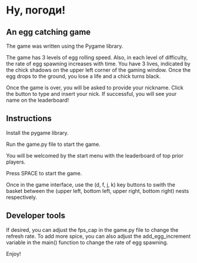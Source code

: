 # Ну, погоди!

## An egg catching game

The game was written using the Pygame library.

The game has 3 levels of egg rolling speed. Also, in each level of difficulty, the rate of egg spawning increases with time.
You have 3 lives, indicated by the chick shadows on the upper left corner of the gaming window. Once the egg drops to the ground, you lose a life and a chick turns black. 

Once the game is over, you will be asked to provide your nickname. Click the button to type and insert your nick. If successful, you will see your name on the leaderboard!

## Instructions
Install the pygame library.

Run the game.py file to start the game.

You will be welcomed by the start menu with the leaderboard of top prior players.

Press SPACE to start the game.

Once in the game interface, use the (d, f, j, k) key buttons to swith the basket between the (upper left, bottom left, upper right, bottom right) nests respectively.

## Developer tools

If desired, you can adjust the fps_cap in the game.py file to change the refresh rate.
To add more spice, you can also adjust the add_egg_increment variable in the main() function to change the rate of egg spawning.


Enjoy!
